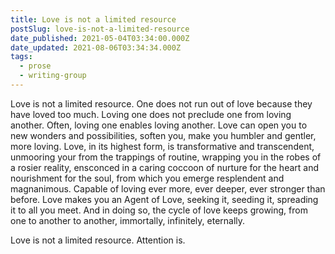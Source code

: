 ```yaml
---
title: Love is not a limited resource
postSlug: love-is-not-a-limited-resource
date_published: 2021-05-04T03:34:00.000Z
date_updated: 2021-08-06T03:34:34.000Z
tags:
  - prose
  - writing-group
---
```


Love is not a limited resource. One does not run out of love because they have loved too much. Loving one does not preclude one from loving another. Often, loving one enables loving another. Love can open you to new wonders and possibilities, soften you, make you humbler and gentler, more loving. Love, in its highest form, is transformative and transcendent, unmooring your from the trappings of routine, wrapping you in the robes of a rosier reality, ensconced in a caring coccoon of nurture for the heart and nourishment for the soul, from which you emerge resplendent and magnanimous. Capable of loving ever more, ever deeper, ever stronger than before. Love makes you an Agent of Love, seeking it, seeding it, spreading it to all you meet. And in doing so, the cycle of love keeps growing, from one to another to another, immortally, infinitely, eternally.

Love is not a limited resource. Attention is.
